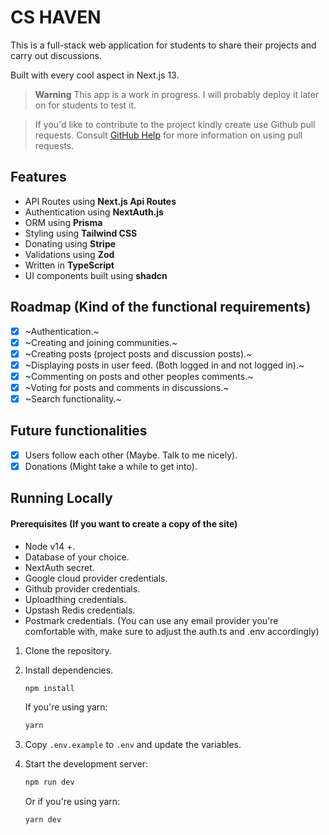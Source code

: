 # CS HAVEN

This is a full-stack web application for students to share their projects and carry out discussions.

Built with every cool aspect in Next.js 13.

> **Warning**
> This app is a work in progress. I will probably deploy it later on for students to test it.

>
> If you'd like to contribute to the project kindly create use Github pull requests. Consult 
> [GitHub Help](https://help.github.com/articles/about-pull-requests/) for more 
> information on using pull requests.

## Features 

- API Routes using **Next.js Api Routes**
- Authentication using **NextAuth.js**
- ORM using **Prisma**
- Styling using **Tailwind CSS**
- Donating using **Stripe** 
- Validations using **Zod**
- Written in **TypeScript**
- UI components built using **shadcn**

## Roadmap (Kind of the functional requirements)

- [x] ~Authentication.~
- [x] ~Creating and joining communities.~
- [x] ~Creating posts (project posts and discussion posts).~
- [x] ~Displaying posts in user feed. (Both logged in and not logged in).~
- [x] ~Commenting on posts and other peoples comments.~
- [x] ~Voting for posts and comments in discussions.~
- [x] ~Search functionality.~

## Future functionalities

- [x] Users follow each other (Maybe. Talk to me nicely).
- [x] Donations (Might take a while to get into).

## Running Locally

#### Prerequisites (If you want to create a copy of the site)

* Node v14 +.
* Database of your choice.
* NextAuth secret.
* Google cloud provider credentials.
* Github provider credentials.
* Uploadthing credentials.
* Upstash Redis credentials.
* Postmark credentials. (You can use any email provider you're comfortable with, make sure to adjust the auth.ts and .env accordingly)

1. Clone the repository.

2. Install dependencies.

   ```sh
   npm install
    ```

   If you're using yarn:

   ```sh
   yarn
   ```

3. Copy `.env.example` to `.env` and update the variables.  

4. Start the development server:

   ```sh
   npm run dev
   ```
   Or if you're using yarn:

   ```sh
   yarn dev
   ```

